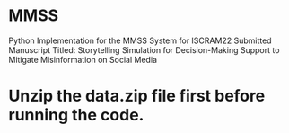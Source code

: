 # MMSS
Python Implementation for the MMSS System for ISCRAM22 Submitted Manuscript Titled: Storytelling Simulation for Decision-Making Support to Mitigate Misinformation on Social Media

# Unzip the data.zip file first before running the code.
